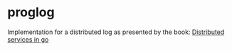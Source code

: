 # proglog

Implementation for a distributed log as presented by the book: [Distributed services in go](https://pragprog.com/titles/tjgo/distributed-services-with-go/)

